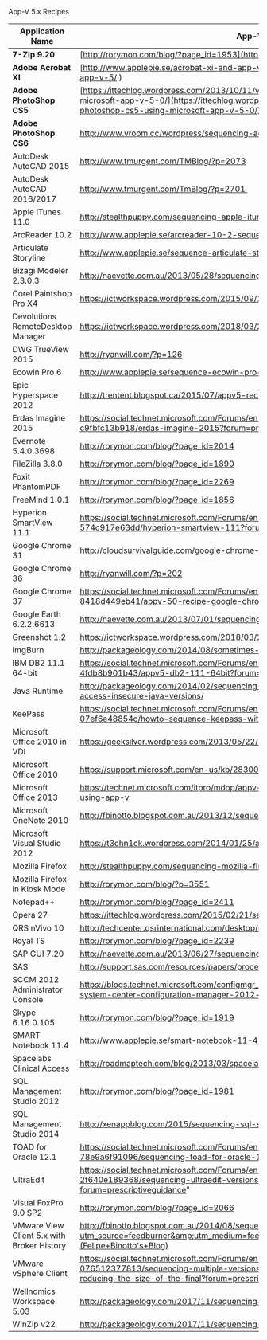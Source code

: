 App-V 5.x Recipes

| **Application Name**  | **App-V Recipe** |
|---|---|
| **7-Zip 9.20**  | [http://rorymon.com/blog/?page_id=1953](http://rorymon.com/blog/?page_id=1953) |
| **Adobe Acrobat XI**  | [http://www.applepie.se/acrobat-xi-and-app-v-5/](http://www.applepie.se/acrobat-xi-and-app-v-5/ )  |
| **Adobe PhotoShop CS5**  | [https://ittechlog.wordpress.com/2013/10/11/virtualize-adobe-photoshop-cs5-using-microsoft-app-v-5-0/](https://ittechlog.wordpress.com/2013/10/11/virtualize-adobe-photoshop-cs5-using-microsoft-app-v-5-0/)  |
| **Adobe PhotoShop CS6**  | http://www.vroom.cc/wordpress/sequencing-adobe-photoshop-cs6/  |
| AutoDesk AutoCAD 2015  | http://www.tmurgent.com/TMBlog/?p=2073  |
| AutoDesk AutoCAD 2016/2017  | http://www.tmurgent.com/TmBlog/?p=2701  |
| Apple iTunes 11.0  | http://stealthpuppy.com/sequencing-apple-itunes-11-with-app-v-5/  |
| ArcReader 10.2  | http://www.applepie.se/arcreader-10-2-sequenced  |
| Articulate Storyline  | http://www.applepie.se/sequence-articulate-storyline  |
| Bizagi Modeler 2.3.0.3  | http://naevette.com.au/2013/05/28/sequencing-bizagi-modeler-2-3-0-3/  |
| Corel Paintshop Pro X4 | https://ictworkspace.wordpress.com/2015/09/15/recipe-corel-paintshop-pro-x4/  |
| Devolutions RemoteDesktop Manager  | https://ictworkspace.wordpress.com/2018/03/25/recipe-devolutions-remotedesktopmanager/  |
| DWG TrueView 2015  | http://ryanwill.com/?p=126  |
| Ecowin Pro 6  | http://www.applepie.se/sequence-ecowin-pro-6  |
| Epic Hyperspace 2012  | http://trentent.blogspot.ca/2015/07/appv5-recipe-for-epic-2012.html  |
| Erdas Imagine 2015  | https://social.technet.microsoft.com/Forums/en-US/af8fa299-4f81-4b0a-87f4-c9fbfc13b918/erdas-imagine-2015?forum=prescriptiveguidance  |
| Evernote 5.4.0.3698  | http://rorymon.com/blog/?page_id=2014 |
| FileZilla 3.8.0  | http://rorymon.com/blog/?page_id=1890   |
| Foxit PhantomPDF  | http://rorymon.com/blog/?page_id=2269  |
| FreeMind 1.0.1  | http://rorymon.com/blog/?page_id=1856  |
| Hyperion SmartView 11.1  | https://social.technet.microsoft.com/Forums/en-US/ed0b8411-aff9-4709-b2e2-574c917e63dd/hyperion-smartview-111?forum=prescriptiveguidance  |
| Google Chrome 31   | http://cloudsurvivalguide.com/google-chrome-appv-5/  |
| Google Chrome 36  | http://ryanwill.com/?p=202  |
| Google Chrome 37  | https://social.technet.microsoft.com/Forums/en-US/ac6cdb60-f7d2-40b3-a5ba-8418d449eb41/appv-50-recipe-google-chrome-enterprise-v37?forum=prescriptiveguidance  |
| Google Earth 6.2.2.6613  | http://naevette.com.au/2013/07/01/sequencing-google-earth-ec-6-2-2-6613/  |
| Greenshot 1.2  | https://ictworkspace.wordpress.com/2018/03/25/packaging-greenshot/  |
| ImgBurn  | http://packageology.com/2014/08/sometimes-fix-crashing-sequencer-imgburn-recipe/  |
| IBM DB2 11.1 64-bit  | https://social.technet.microsoft.com/Forums/en-US/ba1e579a-4702-4620-a22d-4fdb8b901b43/appv5-db2-111-64bit?forum=prescriptiveguidance  |
| Java Runtime  | http://packageology.com/2014/02/sequencing-java-definitive-guide-part-3-restricting-access-insecure-java-versions/  |
| KeePass  | https://social.technet.microsoft.com/Forums/en-US/021594f0-2f4f-4d44-8199-07ef6e48854c/howto-sequence-keepass-with-appv-5?forum=prescriptiveguidance   |
| Microsoft Office 2010 in VDI  | https://geeksilver.wordpress.com/2013/05/22/how-to-install-office-2010-to-vdi-via-app-v/  |
| Microsoft Office 2010  | https://support.microsoft.com/en-us/kb/2830069  |
| Microsoft Office 2013  | https://technet.microsoft.com/itpro/mdop/appv-v5/deploying-microsoft-office-2013-by-using-app-v  |
| Microsoft OneNote 2010  | http://fbinotto.blogspot.com.au/2013/12/sequencing-microsoft-onenote-with-app-v.html  |
| Microsoft Visual Studio 2012  | https://t3chn1ck.wordpress.com/2014/01/25/app-v-5-0-sequencing-visual-studio-2012/  |
| Mozilla Firefox  | http://stealthpuppy.com/sequencing-mozilla-firefox-with-app-v-5-x/  |
| Mozilla Firefox in Kiosk Mode | http://rorymon.com/blog/?p=3551  |
| Notepad++  | http://rorymon.com/blog/?page_id=2411   |
| Opera 27  | https://ittechlog.wordpress.com/2015/02/21/sequencing-opera-27/  |
| QRS nVivo 10  | http://techcenter.qsrinternational.com/desktop/nv10/nv10_microsoft_app_v_deployment.htm  |
| Royal TS  | http://rorymon.com/blog/?page_id=2239  |
| SAP GUI 7.20  | http://naevette.com.au/2013/06/27/sequencing-sapgui-7-20-gui-for-windows/  |
| SAS  | http://support.sas.com/resources/papers/proceedings13/461-2013.pdf   |
| SCCM 2012 Administrator Console  | https://blogs.technet.microsoft.com/configmgr_geek_speak/2013/05/29/sequencing-the-system-center-configuration-manager-2012-administrator-console-with-app-v-5-0/   |
| Skype 6.16.0.105  | http://rorymon.com/blog/?page_id=1919  |
| SMART Notebook 11.4  | http://www.applepie.se/smart-notebook-11-4-and-app-v-5-0   |
| Spacelabs Clinical Access  | http://roadmaptech.com/blog/2013/03/spacelabs-appv-recipe/   |
| SQL Management Studio 2012  | http://rorymon.com/blog/?page_id=1981   |
| SQL Management Studio 2014  | http://xenappblog.com/2015/sequencing-sql-server-management-studio-2014/  |
| TOAD for Oracle 12.1  | https://social.technet.microsoft.com/Forums/en-US/708d1e6f-c1e0-44de-9fa9-78e9a6f91096/sequencing-toad-for-oracle-121-with-appv-50?forum=prescriptiveguidance  |
| UltraEdit  | https://social.technet.microsoft.com/Forums/en-US/7d9e8b47-4274-4483-b429-2f640e189368/sequencing-ultraedit-versions-19-20-or-21-with-appv-5?forum=prescriptiveguidance"  |
| Visual FoxPro 9.0 SP2  | http://rorymon.com/blog/?page_id=2066  |
| VMware View Client 5.x with Broker History  | http://fbinotto.blogspot.com.au/2014/08/sequencing-vmware-view-client-5x-with.html?utm_source=feedburner&amp;utm_medium=feed&amp;utm_campaign=Feed:+FelipeBinottosBlog+(Felipe+Binotto's+Blog)   |
| VMware vSphere Client  | https://social.technet.microsoft.com/Forums/en-US/950a0f32-9a9f-4c3e-9c87-076512377813/sequencing-multiple-versions-of-the-vmware-vsphere-client-and-reducing-the-size-of-the-final?forum=prescriptiveguidance  |
| Wellnomics Workspace 5.03  | http://packageology.com/2017/11/sequencing-winzip-22/  |
| WinZip v22  | http://packageology.com/2017/11/sequencing-winzip-22/  |

